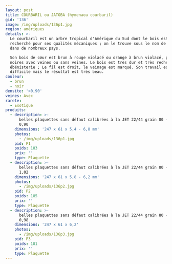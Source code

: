 ```yaml
---
layout: post
title: COURBARIL ou JATOBA (hymenaea courbaril)
gid: '136'
image: /img/uploads/136p1.jpg
region: amériques
details: >-
  Le courbaril est un arbre tropical d'Amérique du Sud dont le bois est
  recherché pour ses qualités mécaniques ; on le trouve sous le nom de jatoba
  dans de nombreux pays. 

  Son bois de cœur est brun à rouge violacé ou orange à brun violacé, presque
  noires avec veines ou sans veines. Le bois est très dur et très recherché en
  ébénisterie ; Le fil est droit, le veinage est marqué. Son travail est assez
  difficile mais le résultat est très beau.
couleur:
  - brun
  - noir
densite: '>0,90'
veines: Avec
rarete:
  - Exotique
produits:
  - description: >-
      belles plaquettes sans défaut calibrées à la JET 22/44 grain 80 - densité
      0,90
    dimensions: '247 x 61 x 5,4 - 6,8 mm'
    photos:
      - /img/uploads/136p1.jpg
    pid: P1
    poids: 183
    prix: ''
    type: Plaquette
  - description: >-
      belles plaquettes sans défaut calibrées à la JET 22/44 grain 80 - densité
      1,02
    dimensions: '247 x 61 x 5,8 - 6,2 mm'
    photos:
      - /img/uploads/136p2.jpg
    pid: P2
    poids: 185
    prix: ''
    type: Plaquette
  - description: >-
      belles plaquettes sans défaut calibrées à la JET 22/44 grain 80 - densité
      0,98
    dimensions: '247 x 61 x 6,2'
    photos:
      - /img/uploads/136p3.jpg
    pid: P3
    poids: 181
    prix: ''
    type: Plaquette
---
```


